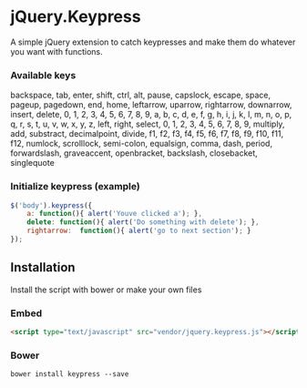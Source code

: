 # jQuery.Keypress

A simple jQuery extension to catch keypresses and make them do whatever you want with functions.

### Available keys

 backspace, tab, enter, shift, ctrl, alt, pause, capslock, escape, space, pageup, pagedown, end, home, leftarrow, uparrow, rightarrow, downarrow, insert, delete, 0, 1, 2, 3, 4, 5, 6, 7, 8, 9, a, b, c, d, e, f, g, h, i, j, k, l, m, n, o, p, q, r, s, t, u, v, w, x, y, z, left, right, select, 0, 1, 2, 3, 4, 5, 6, 7, 8, 9, multiply, add, substract, decimalpoint, divide, f1, f2, f3, f4, f5, f6, f7, f8, f9, f10, f11, f12, numlock, scrolllock, semi-colon, equalsign, comma, dash, period, forwardslash, graveaccent, openbracket, backslash, closebacket, singlequote


### Initialize keypress (example)

```javascript
$('body').keypress({
	a: function(){ alert('Youve clicked a'); },
	delete: function(){ alert('Do something with delete'); },
	rightarrow:  function(){ alert('go to next section'); }
});
```

Installation
------------

Install the script with bower or make your own files

### Embed

```html
<script type="text/javascript" src="vendor/jquery.keypress.js"></script>
```

### Bower

```
bower install keypress --save
```